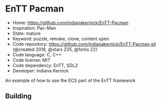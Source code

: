# EnTT Pacman

- Home: https://github.com/indianakernick/EnTT-Pacman
- Inspiration: Pac-Man
- State: mature
- Keyword: puzzle, remake, clone, content open
- Code repository: https://github.com/indianakernick/EnTT-Pacman.git (@created 2018, @stars 225, @forks 22)
- Code language: C, C++
- Code license: MIT
- Code dependency: EnTT, SDL2
- Developer: Indiana Kernick

An example of how to use the ECS part of the EnTT framework

## Building
